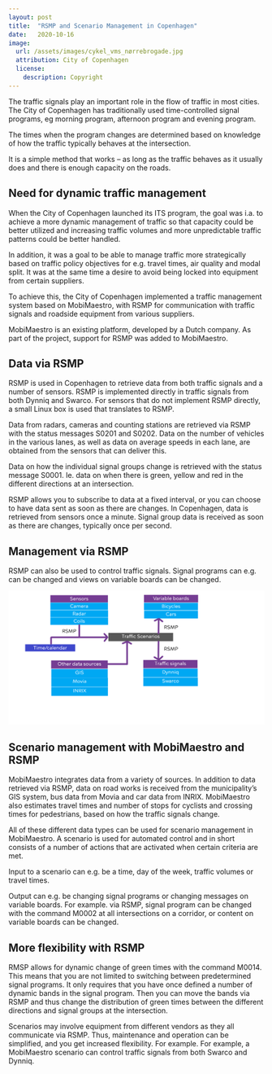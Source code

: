 ```yaml
---
layout: post
title:  "RSMP and Scenario Management in Copenhagen"
date:   2020-10-16
image:
  url: /assets/images/cykel_vms_nørrebrogade.jpg
  attribution: City of Copenhagen
  license:
    description: Copyright
---
```


The traffic signals play an important role in the flow of traffic in most cities. The City of Copenhagen has traditionally used time-controlled signal programs, eg morning program, afternoon program and evening program.

The times when the program changes are determined based on knowledge of how the traffic typically behaves at the intersection.

It is a simple method that works – as long as the traffic behaves as it usually does and there is enough capacity on the roads.

## Need for dynamic traffic management

When the City of Copenhagen launched its ITS program, the goal was i.a. to achieve a more dynamic management of traffic so that capacity could be better utilized and increasing traffic volumes and more unpredictable traffic patterns could be better handled.

In addition, it was a goal to be able to manage traffic more strategically based on traffic policy objectives for e.g. travel times, air quality and modal split. It was at the same time a desire to avoid being locked into equipment from certain suppliers.

To achieve this, the City of Copenhagen implemented a traffic management system based on MobiMaestro, with RSMP for communication with traffic signals and roadside equipment from various suppliers.

MobiMaestro is an existing platform, developed by a Dutch company. As part of the project, support for RSMP was added to MobiMaestro.

## Data via RSMP
RSMP is used in Copenhagen to retrieve data from both traffic signals and a number of sensors. RSMP is implemented directly in traffic signals from both Dynniq and Swarco. For sensors that do not implement RSMP directly, a small Linux box is used that translates to RSMP.

Data from radars, cameras and counting stations are retrieved via RSMP with the status messages S0201 and S0202. Data on the number of vehicles in the various lanes, as well as data on average speeds in each lane, are obtained from the sensors that can deliver this.

Data on how the individual signal groups change is retrieved with the status message S0001. Ie. data on when there is green, yellow and red in the different directions at an intersection.

RSMP allows you to subscribe to data at a fixed interval, or you can choose to have data sent as soon as there are changes. In Copenhagen, data is retrieved from sensors once a minute. Signal group data is received as soon as there are changes, typically once per second.

## Management via RSMP
RSMP can also be used to control traffic signals. Signal programs can e.g. can be changed and views on variable boards can be changed.

![RSMP scenario management](/assets/images/management_via_rsmp.png)

## Scenario management with MobiMaestro and RSMP
MobiMaestro integrates data from a variety of sources. In addition to data retrieved via RSMP, data on road works is received from the municipality’s GIS system, bus data from Movia and car data from INRIX. MobiMaestro also estimates travel times and number of stops for cyclists and crossing times for pedestrians, based on how the traffic signals change.

All of these different data types can be used for scenario management in MobiMaestro. A scenario is used for automated control and in short consists of a number of actions that are activated when certain criteria are met.

Input to a scenario can e.g. be a time, day of the week, traffic volumes or travel times.

Output can e.g. be changing signal programs or changing messages on variable boards. For example. via RSMP, signal program can be changed with the command M0002 at all intersections on a corridor, or content on variable boards can be changed.

## More flexibility with RSMP
RMSP allows for dynamic change of green times with the command M0014. This means that you are not limited to switching between predetermined signal programs. It only requires that you have once defined a number of dynamic bands in the signal program. Then you can move the bands via RSMP and thus change the distribution of green times between the different directions and signal groups at the intersection.

Scenarios may involve equipment from different vendors as they all communicate via RSMP. Thus, maintenance and operation can be simplified, and you get increased flexibility. For example. For example, a MobiMaestro scenario can control traffic signals from both Swarco and Dynniq.

